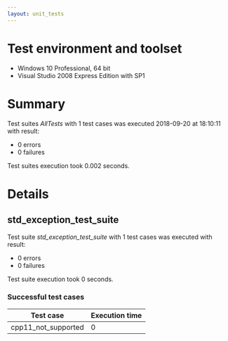 ```yaml
---
layout: unit_tests
---
```


# Test environment and toolset 

* Windows 10 Professional, 64 bit
* Visual Studio 2008 Express Edition with SP1

# Summary

Test suites *AllTests* with 1 test cases was executed 2018-09-20 at 18:10:11 with result:

* 0 errors
* 0 failures

Test suites execution took 0.002 seconds.

# Details

## std_exception_test_suite

Test suite *std_exception_test_suite* with 1 test cases was executed with result:

* 0 errors
* 0 failures

Test suite execution took 0 seconds.

### Successful test cases

Test case|Execution time
-|-
cpp11_not_supported | 0
